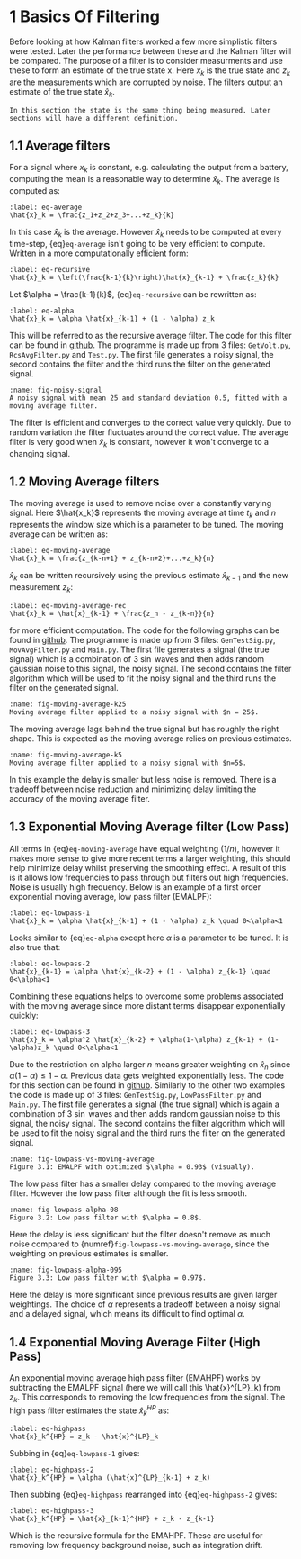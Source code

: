 # 1 Basics Of Filtering
Before looking at how Kalman filters worked a few more simplistic filters were tested. Later the performance between these and the Kalman filter will be compared. The purpose of a filter is to consider measurments and use these to form an estimate of the true state x. Here $x_k$ is the true state and $z_k$ are the measurements which are corrupted by noise. The filters output an estimate of the true state $\hat{x}_k$.

```{note}
In this section the state is the same thing being measured. Later sections will have a different definition.
```

## 1.1 Average filters

For a signal where $x_k$ is constant, e.g. calculating the output from a battery, computing the mean is a reasonable way to determine $\hat{x}_k$. The average is computed as:

```{math}
:label: eq-average
\hat{x}_k = \frac{z_1+z_2+z_3+...+z_k}{k}
```

In this case $\hat{x}_k$ is the average. However $\hat{x}_k$ needs to be computed at every time-step, {eq}`eq-average` isn't going to be very efficient to compute. Written in a more computationally efficient form:
 
```{math}
:label: eq-recursive
\hat{x}_k = \left(\frac{k-1}{k}\right)\hat{x}_{k-1} + \frac{z_k}{k}
```

Let $\alpha = \frac{k-1}{k}$, {eq}`eq-recursive` can be rewritten as:

```{math}
:label: eq-alpha
\hat{x}_k = \alpha \hat{x}_{k-1} + (1 - \alpha) z_k
```

This will be referred to as the recursive average filter. 
The code for this filter can be found in [github](https://github.com/MalachiHibbins/IMU/tree/main/1AverageFilter). The programme is made up from 3 files: `GetVolt.py`, `RcsAvgFilter.py` and `Test.py`. The first file generates a noisy signal, the second contains the filter and the third runs the filter on the generated signal. 


```{figure} image-8.png
:name: fig-noisy-signal
A noisy signal with mean 25 and standard deviation 0.5, fitted with a moving average filter.
```

The filter is efficient and converges to the correct value very quickly. Due to random variation the filter fluctuates around the correct value. The average filter is very good when $\hat{x}_k$ is constant, however it won't converge to a changing signal.


## 1.2 Moving Average filters

The moving average is used to remove noise over a constantly varying signal. Here $\hat{x_k}$ represents the moving average at time $t_k$ and $n$ represents the window size which is a parameter to be tuned. The moving average can be written as:

```{math}
:label: eq-moving-average
\hat{x}_k = \frac{z_{k-n+1} + z_{k-n+2}+...+z_k}{n}
```

$\hat{x}_k$ can be written recursively using the previous estimate $\hat{x}_{k-1}$ and the new measurement $z_k$: 

```{math}
:label: eq-moving-average-rec
\hat{x}_k = \hat{x}_{k-1} + \frac{z_n - z_{k-n}}{n} 
```

for more efficient computation. The code for the following graphs can be found in [github](https://github.com/MalachiHibbins/IMU/tree/main/2MovingAverageFilter). The programme is made up from 3 files: `GenTestSig.py`, `MovAvgFilter.py` and `Main.py`. The first file generates a signal (the true signal) which is a combination of 3 $\sin$ waves and then adds random gaussian noise to this signal, the noisy signal. The second contains the filter algorithm which will be used to fit the noisy signal and the third runs the filter on the generated signal. 


```{figure} image-9.png
:name: fig-moving-average-k25
Moving average filter applied to a noisy signal with $n = 25$.
```

The moving average lags behind the true signal but has roughly the right shape. This is expected as the moving average relies on previous estimates.

```{figure} image-15.png
:name: fig-moving-average-k5
Moving average filter applied to a noisy signal with $n=5$.
```

In this example the delay is smaller but less noise is removed. There is a tradeoff between noise reduction and minimizing delay limiting the accuracy of the moving average filter. 


## 1.3 Exponential Moving Average filter (Low Pass)

All terms in {eq}`eq-moving-average` have equal weighting ($1/n$), however it makes more sense to give more recent terms a larger weighting, this should help minimize delay whilst preserving the smoothing effect. A result of this is it allows low frequencies to pass through but filters out high frequencies. Noise is usually high frequency. Below is an example of a first order exponential moving average, low pass filter (EMALPF):

```{math}
:label: eq-lowpass-1
\hat{x}_k = \alpha \hat{x}_{k-1} + (1 - \alpha) z_k \quad 0<\alpha<1
```

Looks similar to {eq}`eq-alpha` except here $\alpha$ is a parameter to be tuned. It is also true that:

```{math}
:label: eq-lowpass-2
\hat{x}_{k-1} = \alpha \hat{x}_{k-2} + (1 - \alpha) z_{k-1} \quad 0<\alpha<1
```

Combining these equations helps to overcome some problems associated with the moving average since more distant terms disappear exponentially quickly:

```{math}
:label: eq-lowpass-3
\hat{x}_k = \alpha^2 \hat{x}_{k-2} + \alpha(1-\alpha) z_{k-1} + (1-\alpha)z_k \quad 0<\alpha<1
```

Due to the restriction on alpha larger $n$ means greater weighting on $\hat{x}_n$ since $\alpha(1-\alpha)\leq 1-\alpha$. Previous data gets weighted exponentially less. The code for this section can be found in [github](https://github.com/MalachiHibbins/IMU/tree/main/2MovingAverageFilter). Similarly to the other two examples the code is made up of 3 files: `GenTestSig.py`, `LowPassFilter.py` and `Main.py`. The first file generates a signal (the true signal) which is again a combination of 3 $\sin$ waves and then adds random gaussian noise to this signal, the noisy signal. The second contains the filter algorithm which will be used to fit the noisy signal and the third runs the filter on the generated signal. 

```{figure} image-10.png
:name: fig-lowpass-vs-moving-average
Figure 3.1: EMALPF with optimized $\alpha = 0.93$ (visually).
```
The low pass filter has a smaller delay compared to the moving average filter. However the low pass filter although the fit is less smooth. 

```{figure} image-13.png
:name: fig-lowpass-alpha-08
Figure 3.2: Low pass filter with $\alpha = 0.8$.
```
Here the delay is less significant but the filter doesn't remove as much noise compared to {numref}`fig-lowpass-vs-moving-average`, since the weighting on previous estimates is smaller.

```{figure} image-14.png
:name: fig-lowpass-alpha-095
Figure 3.3: Low pass filter with $\alpha = 0.97$.
```
Here the delay is more significant since previous results are given larger weightings. The choice of $\alpha$ represents a tradeoff between a noisy signal and a delayed signal, which means its difficult to find optimal $\alpha$.

## 1.4 Exponential Moving Average Filter (High Pass)
An exponential moving average high pass filter (EMAHPF) works by subtracting the EMALPF signal (here we will call this \hat{x}^{LP}_k) from $z_k$. This corresponds to removing the low frequencies from the signal. The high pass filter estimates the state $\hat{x}^{HP}_k$ as:

```{math}
:label: eq-highpass
\hat{x}_k^{HP} = z_k - \hat{x}^{LP}_k 
```

Subbing in {eq}`eq-lowpass-1` gives:

```{math}
:label: eq-highpass-2
\hat{x}_k^{HP} = \alpha (\hat{x}^{LP}_{k-1} + z_k)
```

Then subbing {eq}`eq-highpass` rearranged into {eq}`eq-highpass-2` gives:

```{math}
:label: eq-highpass-3
\hat{x}_k^{HP} = \hat{x}_{k-1}^{HP} + z_k - z_{k-1}
```

Which is the recursive formula for the EMAHPF. These are useful for removing low frequency background noise, such as integration drift.

